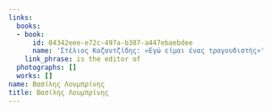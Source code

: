 ```yaml
---
links:
  books:
  - book:
      id: 04342eee-e72c-497a-b387-a447ebaebdee
      name: 'Στέλιος Καζαντζίδης: «Εγώ είμαι ένας τραγουδιστής»'
    link_phrase: is the editor of
  photographs: []
  works: []
name: Βασίλης Λουμπρίνης
title: Βασίλης Λουμπρίνης
---
```


